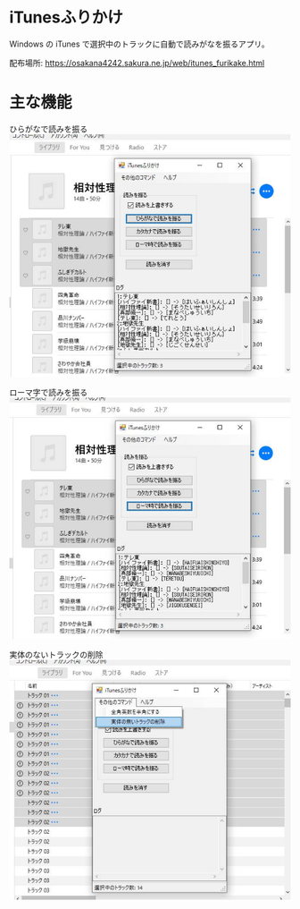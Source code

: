 # iTunesふりかけ

Windows の iTunes で選択中のトラックに自動で読みがなを振るアプリ。

配布場所: https://osakana4242.sakura.ne.jp/web/itunes_furikake.html

# 主な機能

ひらがなで読みを振る  
![](./res/ss_ruby_hiragana.jpg)  

ローマ字で読みを振る  
![](./res/ss_ruby_rome.jpg)  

実体のないトラックの削除  
![](./res/ss_remove.jpg)  
